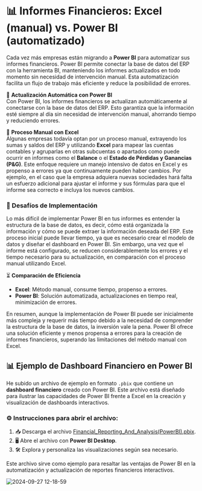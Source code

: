 
# 📊 Informes Financieros: Excel (manual) vs. Power BI (automatizado)

Cada vez más empresas están migrando a **Power BI** para automatizar sus informes financieros. Power BI permite conectar la base de datos del ERP con la herramienta BI, manteniendo los informes actualizados en todo momento sin necesidad de intervención manual. Esta automatización facilita un flujo de trabajo más eficiente y reduce la posibilidad de errores.

🔄 **Actualización Automática con Power BI**  
Con Power BI, los informes financieros se actualizan automáticamente al conectarse con la base de datos del ERP. Esto garantiza que la información esté siempre al día sin necesidad de intervención manual, ahorrando tiempo y reduciendo errores.

📝 **Proceso Manual con Excel**  
Algunas empresas todavía optan por un proceso manual, extrayendo los sumas y saldos del ERP y utilizando **Excel** para mapear las cuentas contables y agruparlas en otras subcuentas o apartados como puede ocurrir en informes como el **Balance** o el **Estado de Pérdidas y Ganancias (P&G)**. Este enfoque requiere un manejo intensivo de datos en Excel y es propenso a errores ya que continuamente pueden haber cambios. Por ejemplo, en el caso que la empresa adquiera nuevas sociedades hará falta un esfuerzo adicional para ajustar el informe y sus fórmulas para que el informe sea correcto e incluya los nuevos cambios. 

### 🚧 Desafíos de Implementación  
Lo más difícil de implementar Power BI en tus informes es entender la estructura de la base de datos, es decir, cómo está organizada la información y cómo se puede extraer la información deseada del ERP. Este proceso inicial puede llevar tiempo, ya que es necesario crear el modelo de datos y diseñar el dashboard en Power BI. Sin embargo, una vez que el informe está configurado, se reducen considerablemente los errores y el tiempo necesario para su actualización,  en comparación con el proceso manual utilizando Excel.

⏳ **Comparación de Eficiencia**  
- **Excel**: Método manual, consume tiempo, propenso a errores.  
- **Power BI**: Solución automatizada, actualizaciones en tiempo real, minimización de errores.

En resumen, aunque la implementación de Power BI puede ser inicialmente más compleja y requerir más tiempo debido a la necesidad de comprender la estructura de la base de datos, la inversión vale la pena. Power BI ofrece una solución eficiente y menos propensa a errores para la creación de informes financieros, superando las limitaciones del método manual con Excel.


## 📊 Ejemplo de Dashboard Financiero en Power BI

He subido un archivo de ejemplo en formato `.pbix` que contiene un **dashboard financiero** creado con Power BI. Este archivo está diseñado para ilustrar las capacidades de Power BI frente a Excel en la creación y visualización de dashboards interactivos.

### ⚙️ Instrucciones para abrir el archivo:

1. 📥 Descarga el archivo [Financial_Reporting_And_Analysis(PowerBI).pbix](https://github.com/adriansg1991/P-L_PowerBI/blob/main/0.%20Financial_Reporting_And_Analysis(PowerBI)%20-%20Ln.pbix).
2. 🖥️ Abre el archivo con **Power BI Desktop**.
3. 🛠️ Explora y personaliza las visualizaciones según sea necesario.

Este archivo sirve como ejemplo para resaltar las ventajas de Power BI en la automatización y actualización de reportes financieros interactivos.

![2024-09-27 12-18-59](https://github.com/user-attachments/assets/68a8142d-6505-408e-9f16-fd214b781301)


